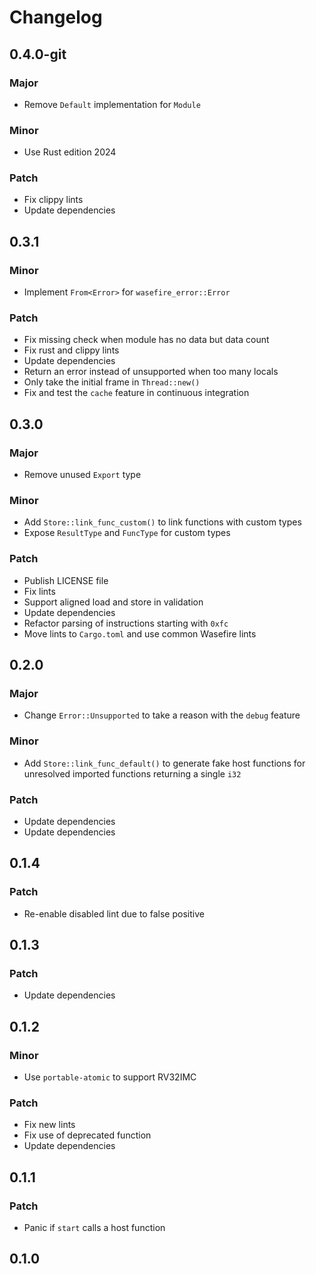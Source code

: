 # Changelog

## 0.4.0-git

### Major

- Remove `Default` implementation for `Module`

### Minor

- Use Rust edition 2024

### Patch

- Fix clippy lints
- Update dependencies

## 0.3.1

### Minor

- Implement `From<Error>` for `wasefire_error::Error`

### Patch

- Fix missing check when module has no data but data count
- Fix rust and clippy lints
- Update dependencies
- Return an error instead of unsupported when too many locals
- Only take the initial frame in `Thread::new()`
- Fix and test the `cache` feature in continuous integration

## 0.3.0

### Major

- Remove unused `Export` type

### Minor

- Add `Store::link_func_custom()` to link functions with custom types
- Expose `ResultType` and `FuncType` for custom types

### Patch

- Publish LICENSE file
- Fix lints
- Support aligned load and store in validation
- Update dependencies
- Refactor parsing of instructions starting with `0xfc`
- Move lints to `Cargo.toml` and use common Wasefire lints

## 0.2.0

### Major

- Change `Error::Unsupported` to take a reason with the `debug` feature

### Minor

- Add `Store::link_func_default()` to generate fake host functions for
  unresolved imported functions returning a single `i32`

### Patch

- Update dependencies
- Update dependencies

## 0.1.4

### Patch

- Re-enable disabled lint due to false positive

## 0.1.3

### Patch

- Update dependencies

## 0.1.2

### Minor

- Use `portable-atomic` to support RV32IMC

### Patch

- Fix new lints
- Fix use of deprecated function
- Update dependencies

## 0.1.1

### Patch

- Panic if `start` calls a host function

## 0.1.0

<!-- Increment to skip CHANGELOG.md test: 6 -->
